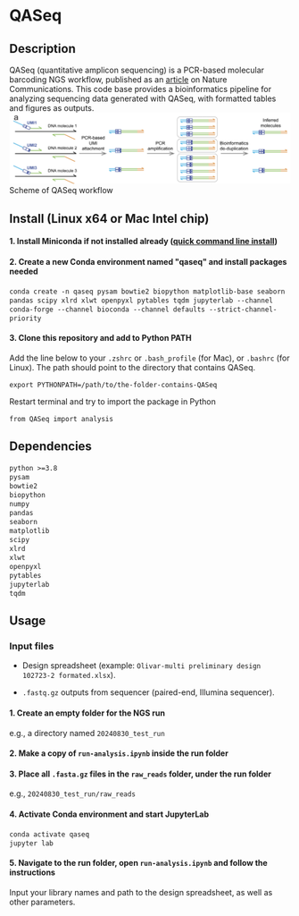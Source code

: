 # QASeq

## Description
QASeq (quantitative amplicon sequencing) is a PCR-based molecular barcoding NGS workflow, published as an [article](https://doi.org/10.1038/s41467-022-29487-y) on Nature Communications. This code base provides a bioinformatics pipeline for analyzing sequencing data generated with QASeq, with formatted tables and figures as outputs. ![](Figures/Fig1.png)
Scheme of QASeq workflow

## Install (Linux x64 or Mac Intel chip)

#### 1. Install Miniconda if not installed already ([quick command line install](https://docs.conda.io/projects/miniconda/en/latest/#quick-command-line-install))

#### 2. Create a new Conda environment named "qaseq" and install packages needed
```
conda create -n qaseq pysam bowtie2 biopython matplotlib-base seaborn pandas scipy xlrd xlwt openpyxl pytables tqdm jupyterlab --channel conda-forge --channel bioconda --channel defaults --strict-channel-priority
```

#### 3. Clone this repository and add to Python PATH
Add the line below to your `.zshrc` or `.bash_profile` (for Mac), or `.bashrc` (for Linux). The path should point to the directory that contains QASeq. 
```
export PYTHONPATH=/path/to/the-folder-contains-QASeq
```
Restart terminal and try to import the package in Python
```
from QASeq import analysis
```

## Dependencies
```
python >=3.8
pysam
bowtie2
biopython
numpy
pandas
seaborn
matplotlib
scipy
xlrd
xlwt
openpyxl
pytables
jupyterlab
tqdm
```


## Usage

### Input files

 - Design spreadsheet (example: `Olivar-multi preliminary design 102723-2 formated.xlsx`).

 - `.fastq.gz` outputs from sequencer (paired-end, Illumina sequencer). 

#### 1. Create an empty folder for the NGS run
e.g., a directory named `20240830_test_run`

#### 2. Make a copy of `run-analysis.ipynb` inside the run folder

#### 3. Place all `.fasta.gz` files in the `raw_reads` folder, under the run folder
e.g., `20240830_test_run/raw_reads`

#### 4. Activate Conda environment and start JupyterLab
```
conda activate qaseq
jupyter lab
```

#### 5. Navigate to the run folder, open `run-analysis.ipynb` and follow the instructions
Input your library names and path to the design spreadsheet, as well as other parameters. 
